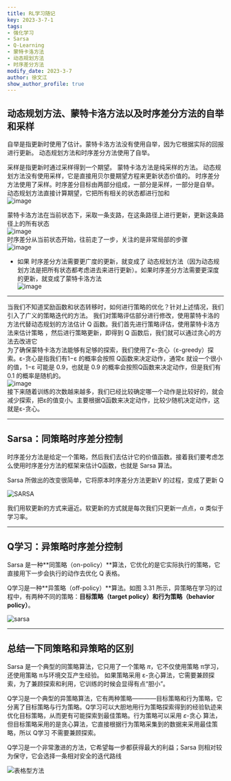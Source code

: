 ```yaml
---
title: RL学习随记
key: 2023-3-7-1
tags: 
- 强化学习
- Sarsa
- Q-Learning
- 蒙特卡洛方法
- 动态规划方法
- 时序差分方法
modify_date: 2023-3-7
author: 徐文江
show_author_profile: true
---
```


## 动态规划方法、蒙特卡洛方法以及时序差分方法的自举和采样      
<!--more-->    
自举是指更新时使用了估计。蒙特卡洛方法没有使用自举，因为它根据实际的回报进行更新。 动态规划方法和时序差分方法使用了自举。        

采样是指更新时通过采样得到一个期望。 蒙特卡洛方法是纯采样的方法。 动态规划方法没有使用采样，它是直接用贝尔曼期望方程来更新状态价值的。 时序差分方法使用了采样。时序差分目标由两部分组成，一部分是采样，一部分是自举。    
动态规划方法直接计算期望，它把所有相关的状态都进行加和     
![image](https://datawhalechina.github.io/easy-rl/img/ch3/comparison_2.png)        

蒙特卡洛方法在当前状态下，采取一条支路，在这条路径上进行更新，更新这条路径上的所有状态         
![image](https://datawhalechina.github.io/easy-rl/img/ch3/comparison_3.png)   
时序差分从当前状态开始，往前走了一步，关注的是非常局部的步骤     
![image](https://datawhalechina.github.io/easy-rl/img/ch3/comparison_4.png)   

* 如果 时序差分方法需要更广度的更新，就变成了 动态规划方法（因为动态规划方法是把所有状态都考虑进去来进行更新）。如果时序差分方法需要更深度的更新，就变成了蒙特卡洛方法        
![image](https://datawhalechina.github.io/easy-rl/img/ch3/comparison_5.png)    

-----------------
当我们不知道奖励函数和状态转移时，如何进行策略的优化？针对上述情况，我们引入了广义的策略迭代的方法。 我们对策略评估部分进行修改，使用蒙特卡洛的方法代替动态规划的方法估计 Q 函数。我们首先进行策略评估，使用蒙特卡洛方法来估计策略 ，然后进行策略更新，即得到 Q 函数后，我们就可以通过贪心的方法去改进它    
为了确保蒙特卡洛方法能够有足够的探索，我们使用了ε-贪心（ε-greedy）探索。ε-贪心是指我们有1−ε 的概率会按照 Q函数来决定动作，通常ε 就设一个很小的值，1−ε 可能是 0.9，也就是 0.9 的概率会按照Q函数来决定动作，但是我们有 0.1 的概率是随机的。          
![image](https://datawhalechina.github.io/easy-rl/img/ch3/model_free_control_7.png)    
接下来随着训练的次数越来越多，我们已经比较确定哪一个动作是比较好的，就会减少探索，把ε的值变小。主要根据Q函数来决定动作，比较少随机决定动作，这就是ε-贪心。      

-----------------------

## Sarsa：同策略时序差分控制           

时序差分方法是给定一个策略，然后我们去估计它的价值函数。接着我们要考虑怎么使用时序差分方法的框架来估计Q函数，也就是 Sarsa 算法。          

Sarsa 所做出的改变很简单，它将原本时序差分方法更新V 的过程，变成了更新 Q      

![SARSA](https://datawhalechina.github.io/easy-rl/img/ch3/3.14.png)     

我们用软更新的方式来逼近。软更新的方式就是每次我们只更新一点点，α 类似于学习率。       

----------------------

## Q学习：异策略时序差分控制         

Sarsa 是一种**同策略（on-policy）**算法，它优化的是它实际执行的策略，它直接用下一步会执行的动作去优化 Q 表格。            

Q学习是一种**异策略（off-policy）**算法。如图 3.31 所示，异策略在学习的过程中，有两种不同的策略：**目标策略（target policy）**和**行为策略（behavior policy）**。         

![sarsa](https://datawhalechina.github.io/easy-rl/img/ch3/3.19.png)    

------------

## 总结一下同策略和异策略的区别            

Sarsa 是一个典型的同策略算法，它只用了一个策略 *π*，它不仅使用策略 π学习，还使用策略 π与环境交互产生经验。 如果策略采用 ε-贪心算法，它需要兼顾探索，为了兼顾探索和利用，它训练的时候会显得有点“胆小”。            

Q学习是一个典型的异策略算法，它有两种策略————目标策略和行为策略，它分离了目标策略与行为策略。Q学习可以大胆地用行为策略探索得到的经验轨迹来优化目标策略，从而更有可能探索到最佳策略。行为策略可以采用 *ε*-贪心 算法，但目标策略采用的是贪心算法，它直接根据行为策略采集到的数据来采用最佳策略，所以 Q学习 不需要兼顾探索。       

Q学习是一个非常激进的方法，它希望每一步都获得最大的利益；Sarsa 则相对较为保守，它会选择一条相对安全的迭代路线             

![表格型方法](https://datawhalechina.github.io/easy-rl/img/ch3/3.21.png)

